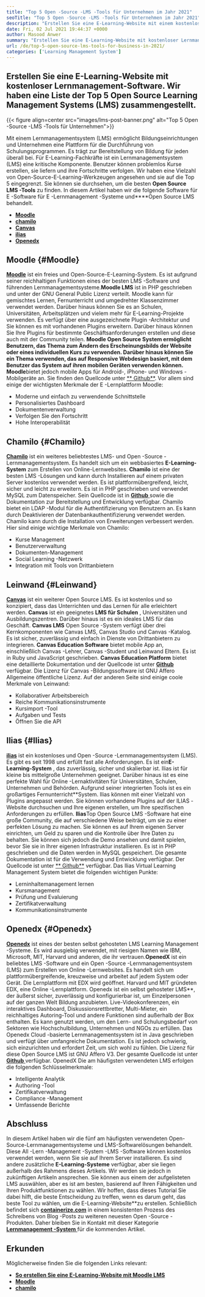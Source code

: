 ```yaml
---
title: "Top 5 Open -Source -LMS -Tools für Unternehmen im Jahr 2021" 
seoTitle: "Top 5 Open -Source -LMS -Tools für Unternehmen im Jahr 2021" 
description: "Erstellen Sie eine E-Learning-Website mit einem kostenlosen und Open-Source-Fernunterrichtssystem. Schauen Sie sich die Liste an und wählen Sie den entsprechenden E-Learning-LMS für Unternehmen." 
date: Fri, 02 Jul 2021 19:44:37 +0000
author: Masood Anwer
summary: "Erstellen Sie eine E-Learning-Website mit kostenloser Lernmanagement-Software. Wir haben eine Liste der Top 5 Open Source Learning Management Systems (LMS) zusammengestellt." 
url: /de/top-5-open-source-lms-tools-for-business-in-2021/
categories: ['Learning Management System']
---
```


## Erstellen Sie eine E-Learning-Website mit kostenloser Lernmanagement-Software. Wir haben eine Liste der Top 5 Open Source Learning Management Systems (LMS) zusammengestellt.

{{< figure align=center src="images/lms-post-banner.png" alt="Top 5 Open -Source -LMS -Tools für Unternehmen">}}

Mit einem Lernmanagementsystem (LMS) ermöglicht Bildungseinrichtungen und Unternehmen eine Plattform für die Durchführung von Schulungsprogrammen. Es trägt zur Bereitstellung von Bildung für jeden überall bei. Für E-Learning-Fachkräfte ist ein Lernmanagementsystem (LMS) eine kritische Komponente. Benutzer können problemlos Kurse erstellen, sie liefern und ihre Fortschritte verfolgen. Wir haben eine Vielzahl von Open-Source-E-Learning-Werkzeugen angesehen und sie auf die Top 5 eingegrenzt. Sie können sie durchsehen, um die besten **Open Source LMS -Tools** zu finden.
In diesem Artikel haben wir die folgende Software für E -Software für E -Lernmanagement -Systeme und****Open Source LMS behandelt.
* [ **Moodle** ][1]
* [ **chamilo** ][2]
* [ **Canvas** ][3]
* [ **ilias** ][4]
* [ **Openedx** ][5]

## Moodle {#Moodle}

[ **Moodle**][6] ist ein freies und Open-Source-E-Learning-System. Es ist aufgrund seiner reichhaltigen Funktionen eines der besten LMS -Software und führenden Lernmanagementsysteme.**Moodle LMS** ist in PHP geschrieben und unter der GNU General Public Lizenz verteilt. Moodle kann für gemischtes Lernen, Fernunterricht und umgedrehter Klassenzimmer verwendet werden. Darüber hinaus können Sie es an Schulen, Universitäten, Arbeitsplätzen und vielem mehr für E-Learning-Projekte verwenden. Es verfügt über eine ausgezeichnete Plugin -Architektur und Sie können es mit vorhandenen Plugins erweitern. Darüber hinaus können Sie Ihre Plugins für bestimmte Geschäftsanforderungen erstellen und diese auch mit der Community teilen.
**Moodle Open Source **System ermöglicht Benutzern, das Thema zum Ändern des Erscheinungsbilds der Website oder eines individuellen Kurs zu verwenden. Darüber hinaus können Sie ein Thema verwenden, das auf Responsive Webdesign basiert, mit dem Benutzer das System auf ihren mobilen Geräten verwenden können.** Moodle**bietet jedoch mobile Apps für Android-, iPhone- und Windows -Mobilgeräte an. Sie finden den Quellcode unter [** Github**][7].
Vor allem sind einige der wichtigsten Merkmale der E -Lernplattform Moodle:
  * Moderne und einfach zu verwendende Schnittstelle
  * Personalisiertes Dashboard
  * Dokumentenverwaltung
  * Verfolgen Sie den Fortschritt
  * Hohe Interoperabilität

## Chamilo {#Chamilo}

[ **Chamilo**][8] ist ein weiteres beliebtestes LMS- und Open -Source -Lernmanagementsystem. Es handelt sich um ein webbasiertes **E-Learning-System** zum Erstellen von Online-Lernwebsites. **Chamilo** ist eine der besten LMS -Lösungen und kann durch Installieren auf einem privaten Server kostenlos verwendet werden. Es ist plattformübergreifend, leicht, sicher und leicht zu erweitern. Es ist in PHP geschrieben und verwendet MySQL zum Datenspeicher. Sein Quellcode ist in [**Github** ][9] sowie die Dokumentation zur Bereitstellung und Entwicklung verfügbar. Chamilo bietet ein LDAP -Modul für die Authentifizierung von Benutzern an. Es kann durch Deaktivieren der Datenbankauthentifizierung verwendet werden. Chamilo kann durch die Installation von Erweiterungen verbessert werden.
Hier sind einige wichtige Merkmale von Chamilo:
  * Kurse Management
  * Benutzerverwaltung
  * Dokumenten-Management
  * Social Learning -Netzwerk
  * Integration mit Tools von Drittanbietern

## Leinwand {#Leinwand}

[ **Canvas**][10] ist ein weiterer Open Source LMS. Es ist kostenlos und so konzipiert, dass das Unterrichten und das Lernen für alle erleichtert werden. **Canvas** ist ein geeignetes **LMS für Schulen** , Universitäten und Ausbildungszentren. Darüber hinaus ist es ein ideales LMS für das Geschäft. **Canvas LMS** Open Source -System verfügt über drei Kernkomponenten wie Canvas LMS, Canvas Studio und Canvas -Katalog. Es ist sicher, zuverlässig und einfach in Dienste von Drittanbietern zu integrieren. **Canvas Education Software** bietet mobile App an, einschließlich Canvas -Lehrer, Canvas -Student und Leinwand Eltern. Es ist in Ruby und JavaScript geschrieben. **Canvas Education Platform** bietet eine detaillierte Dokumentation und der Quellcode ist unter [**Github** ][11] verfügbar. Die Lizenz für Canvas -Bildungssoftware ist GNU Affero Allgemeine öffentliche Lizenz.
Auf der anderen Seite sind einige coole Merkmale von Leinwand:
  * Kollaborativer Arbeitsbereich
  * Reiche Kommunikationsinstrumente
  * Kursimport -Tool
  * Aufgaben und Tests
  * Öffnen Sie die API

## Ilias {#Ilias}

[ **ilias**][12] ist ein kostenloses und Open -Source -Lernmanagementsystem (LMS). Es gibt es seit 1998 und erfüllt fast alle Anforderungen. Es ist ein**E-Learning-System** , das zuverlässig, sicher und skalierbar ist. Ilias ist für kleine bis mittelgroße Unternehmen geeignet. Darüber hinaus ist es eine perfekte Wahl für Online -Lernaktivitäten für Universitäten, Schulen, Unternehmen und Behörden. Aufgrund seiner integrierten Tools ist es ein großartiges Fernunterricht**System. Ilias können mit einer Vielzahl von Plugins angepasst werden. Sie können vorhandene Plugins auf der ILIAS -Website durchsuchen und Ihre eigenen erstellen, um Ihre spezifischen Anforderungen zu erfüllen.
**Ilias**Top Open Source LMS -Software hat eine große Community, die auf verschiedene Weise beiträgt, um sie zu einer perfekten Lösung zu machen. Sie können es auf Ihrem eigenen Server einrichten, um Geld zu sparen und die Kontrolle über Ihre Daten zu behalten. Sie können sich jedoch die Demo ansehen und damit spielen, bevor Sie sie in Ihrer eigenen Infrastruktur installieren. Es ist in PHP geschrieben und die Daten werden in MySQL gespeichert. Die gesamte Dokumentation ist für die Verwendung und Entwicklung verfügbar. Der Quellcode ist unter [** Github**][13] verfügbar.
Das Ilias Virtual Learning Management System bietet die folgenden wichtigen Punkte:
  * Lerninhaltemanagement lernen
  * Kursmanagement
  * Prüfung und Evaluierung
  * Zertifikatverwaltung
  * Kommunikationsinstrumente

## Openedx {#Openedx}

[ **Openedx**][14] ist eines der besten selbst gehosteten LMS Learning Management -Systeme. Es wird ausgiebig verwendet, mit riesigen Namen wie IBM, Microsoft, MIT, Harvard und anderen, die ihr vertrauen.**OpenedX** ist ein beliebtes LMS -Software und ein Open -Source -Lernmanagementsystem (LMS) zum Erstellen von Online -Lernwebsites. Es handelt sich um plattformübergreifende, kreuzweise und arbeitet auf jedem System oder Gerät. Die Lernplattform mit EDX wird geöffnet. Harvard und MIT gründeten EDX, eine Online -Lernplattform. Openedx ist ein selbst gehosteter LMS**, der äußerst sicher, zuverlässig und konfigurierbar ist, um Einzelpersonen auf der ganzen Welt Bildung anzubieten.
Live-Videokonferenzen, ein interaktives Dashboard, Diskussionsrettbretter, Multi-Mieter, ein reichhaltiges Autoring-Tool und andere Funktionen sind außerhalb der Box enthalten. Es kann genutzt werden, um den Lern- und Schulungsbedarf von Sektoren wie Hochschulbildung, Unternehmen und NGOs zu erfüllen. Das Openedx Cloud -basierte Lernmanagementsystem ist in Java geschrieben und verfügt über umfangreiche Dokumentation. Es ist jedoch schwierig, sich einzurichten und erfordert Zeit, um sich wohl zu fühlen. Die Lizenz für diese Open Source LMS ist GNU Affero V3. Der gesamte Quellcode ist unter [ **Github** ][15] verfügbar.
OpenedX Die am häufigsten verwendeten LMS erfolgen die folgenden Schlüsselmerkmale:
  * Intelligente Analytik
  * Authoring -Tool
  * Zertifikatverwaltung
  * Compliance -Management
  * Umfassende Berichte

## Abschluss
In diesem Artikel haben wir die fünf am häufigsten verwendeten Open-Source-Lernmanagementsysteme und LMS-Softwarelösungen behandelt. Diese All -Lern -Management -System -LMS -Software können kostenlos verwendet werden, wenn Sie sie auf Ihrem Server installieren. Es sind andere zusätzliche **E-Learning-Systeme** verfügbar, aber sie liegen außerhalb des Rahmens dieses Artikels. Wir werden sie jedoch in zukünftigen Artikeln ansprechen. Sie können aus einem der aufgelisteten LMS auswählen, aber es ist am besten, basierend auf Ihren Fähigkeiten und Ihren Produktfunktionen zu wählen. Wir hoffen, dass dieses Tutorial Sie dabei hilft, die beste Entscheidung zu treffen, wenn es darum geht, das beste Tool zu wählen, um die E-Learning-Website**zu erstellen.
Schließlich befindet sich [ **containerize.com**][16] in einem konsistenten Prozess des Schreibens von Blog -Posts zu weiteren neuesten Open -Source -Produkten. Daher bleiben Sie in Kontakt mit dieser Kategorie [**Lernmanagement -System** ][17] für die kommenden Artikel.

## Erkunden
Möglicherweise finden Sie die folgenden Links relevant:
* [ **So erstellen Sie eine E-Learning-Website mit Moodle LMS** ][18]
* [ **Moodle** ][19]
* [ **chamilo** ][20]



[1]: #Moodle
[2]: #Chamilo
[3]: #Canvas
[4]: #ILIAS
[5]: #OpenEdx
[6]: https://moodle.org/
[7]: https://github.com/moodle/moodle
[8]: https://chamilo.org/en/
[9]: https://github.com/chamilo/chamilo-lms
[10]: https://www.instructure.com/canvas
[11]: https://github.com/instructure/canvas-lms
[12]: https://www.ilias.de/en/
[13]: https://github.com/ILIAS-eLearning/ILIAS
[14]: https://open.edx.org/
[15]: https://github.com/edx/edx-platform
[16]: https://containerize.com
[17]: https://blog.containerize.com/category/learning-management-system/
[18]: https://blog.containerize.com/learning-management-system/how-to-create-e-learning-platform-with-moodle-lms/
[19]: https://products.containerize.com/lms/moodle/
[20]: https://products.containerize.com/lms/chamilo/
